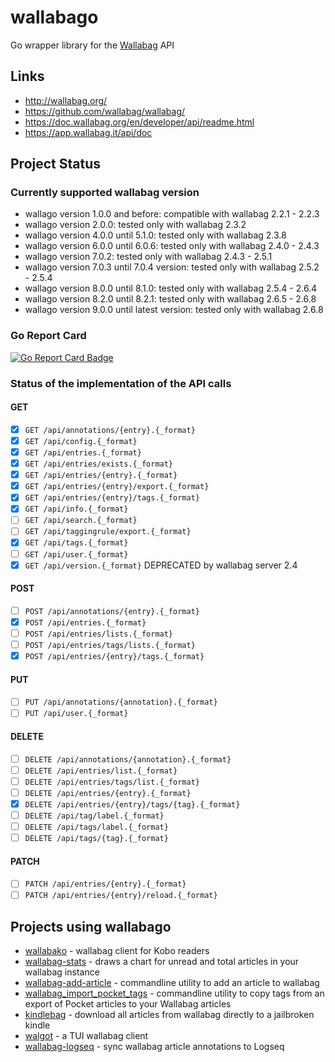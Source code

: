 # wallabago

Go wrapper library for the [Wallabag](https://github.com/wallabag/wallabag/) API


## Links

- http://wallabag.org/
- https://github.com/wallabag/wallabag/
- https://doc.wallabag.org/en/developer/api/readme.html
- https://app.wallabag.it/api/doc


## Project Status

### Currently supported wallabag version

* wallago version 1.0.0 and before: compatible with wallabag 2.2.1 - 2.2.3
* wallago version 2.0.0: tested only with wallabag 2.3.2
* wallago version 4.0.0 until 5.1.0: tested only with wallabag 2.3.8
* wallago version 6.0.0 until 6.0.6: tested only with wallabag 2.4.0 - 2.4.3
* wallago version 7.0.2: tested only with wallabag 2.4.3 - 2.5.1
* wallago version 7.0.3 until 7.0.4 version: tested only with wallabag 2.5.2 - 2.5.4
* wallago version 8.0.0 until 8.1.0: tested only with wallabag 2.5.4 - 2.6.4
* wallago version 8.2.0 until 8.2.1: tested only with wallabag 2.6.5 - 2.6.8
* wallago version 9.0.0 until latest version: tested only with wallabag 2.6.8


### Go Report Card

[![Go Report Card Badge](https://goreportcard.com/badge/github.com/Strubbl/wallabago)](https://goreportcard.com/report/github.com/Strubbl/wallabago)


### Status of the implementation of the API calls

#### GET
- [x] `GET /api/annotations/{entry}.{_format}`
- [x] `GET /api/config.{_format}`
- [x] `GET /api/entries.{_format}`
- [x] `GET /api/entries/exists.{_format}`
- [x] `GET /api/entries/{entry}.{_format}`
- [x] `GET /api/entries/{entry}/export.{_format}`
- [x] `GET /api/entries/{entry}/tags.{_format}`
- [x] `GET /api/info.{_format}`
- [ ] `GET /api/search.{_format}`
- [ ] `GET /api/taggingrule/export.{_format}`
- [x] `GET /api/tags.{_format}`
- [ ] `GET /api/user.{_format}`
- [x] `GET /api/version.{_format}` DEPRECATED by wallabag server 2.4

#### POST
- [ ] `POST /api/annotations/{entry}.{_format}`
- [x] `POST /api/entries.{_format}`
- [ ] `POST /api/entries/lists.{_format}`
- [ ] `POST /api/entries/tags/lists.{_format}`
- [x] `POST /api/entries/{entry}/tags.{_format}`

#### PUT
- [ ] `PUT /api/annotations/{annotation}.{_format}`
- [ ] `PUT /api/user.{_format}`

#### DELETE
- [ ] `DELETE /api/annotations/{annotation}.{_format}`
- [ ] `DELETE /api/entries/list.{_format}`
- [ ] `DELETE /api/entries/tags/list.{_format}`
- [ ] `DELETE /api/entries/{entry}.{_format}`
- [x] `DELETE /api/entries/{entry}/tags/{tag}.{_format}`
- [ ] `DELETE /api/tag/label.{_format}`
- [ ] `DELETE /api/tags/label.{_format}`
- [ ] `DELETE /api/tags/{tag}.{_format}`

#### PATCH
- [ ] `PATCH /api/entries/{entry}.{_format}`
- [ ] `PATCH /api/entries/{entry}/reload.{_format}`

## Projects using wallabago

* [wallabako](https://gitlab.com/anarcat/wallabako) - wallabag client for Kobo readers
* [wallabag-stats](https://codeberg.org/strubbl/wallabag-stats) - draws a chart for unread and total articles in your wallabag instance
* [wallabag-add-article](https://codeberg.org/strubbl/wallabag-add-article) - commandline utility to add an article to wallabag
* [wallabag_import_pocket_tags](https://github.com/pbarry/wallabag_import_pocket_tags) - commandline utility to copy tags from an export of Pocket articles to your Wallabag articles
* [kindlebag](https://github.com/sum12/kindlebag) - download all articles from wallabag directly to a jailbroken kindle
* [walgot](https://git.sr.ht/~bacardi55/walgot) - a TUI wallabag client
* [wallabag-logseq](https://codeberg.org/strubbl/wallabag-logseq) - sync wallabag article annotations to Logseq


